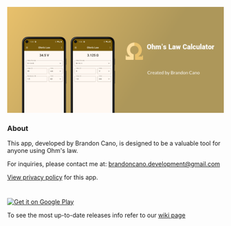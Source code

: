 <p>
  <img src="https://github.com/bmcano/ohms-law-calculator-app/blob/main/app/src/main/ic_feature_graphic-playstore.webp" title="feature graphic" alt="feature graphic">
</p>

### About

This app, developed by Brandon Cano, is designed to be a valuable tool for anyone using Ohm's law.

For inquiries, please contact me at: brandoncano.development@gmail.com

[View privacy policy](https://bmcano.github.io/mobile-app-suite/privacy-policy/ohms-law.html) for this app.

# 
<a href="https://play.google.com/store/apps/details?id=com.brandoncano.ohmslawcalculator" target="_blank">
  <img alt="Get it on Google Play"
       src="https://play.google.com/intl/en_us/badges/images/generic/en-play-badge.png" height="60"/>
</a>

To see the most up-to-date releases info refer to our [wiki page](https://github.com/bmcano/ohms-law-calculator-app/wiki/Releases)
